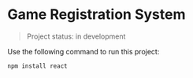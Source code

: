 <h1>Game Registration System</h1>

> Project status: in development

Use the following command to run this project:

```
npm install react
```
